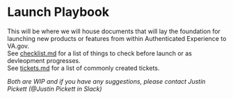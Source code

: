 # Launch Playbook
This will be where we will house documents that will lay the foundation for launching new products or features from within Authenticated Experience to VA.gov.  
See [checklist.md](https://github.com/department-of-veterans-affairs/va.gov-team/blob/master/teams/vsa/teams/authenticated-experience/folder/launch-playbook/checklist.md) for a list of things to check before launch or as devleopment progresses.  
See [tickets.md](https://github.com/department-of-veterans-affairs/va.gov-team/blob/master/teams/vsa/teams/authenticated-experience/folder/launch-playbook/tickets.md) for a list of commonly created tickets.  

_Both are WIP and if you have any suggestions, please contact Justin Pickett (@Justin Pickett in Slack)_
